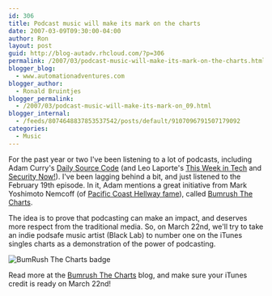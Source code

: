 ```yaml
---
id: 306
title: Podcast music will make its mark on the charts
date: 2007-03-09T09:30:00-04:00
author: Ron
layout: post
guid: http://blog-autadv.rhcloud.com/?p=306
permalink: /2007/03/podcast-music-will-make-its-mark-on-the-charts.html
blogger_blog:
  - www.automationadventures.com
blogger_author:
  - Ronald Bruintjes
blogger_permalink:
  - /2007/03/podcast-music-will-make-its-mark-on_09.html
blogger_internal:
  - /feeds/8074648837853537542/posts/default/9107096791507179092
categories:
  - Music
---
```

For the past year or two I've been listening to a lot of podcasts, including Adam Curry's [Daily Source Code](http://dailysourcecode.com/) (and Leo Laporte's [This Week in Tech](http://www.twit.tv/TWiT) and [Security Now!](http://www.twit.tv/SN)). I've been lagging behind a bit, and just listened to the February 19th episode. In it, Adam mentions a great initiative from Mark Yoshimoto Nemcoff (of [Pacific Coast Hellway fame](http://www.pacificcoasthellway.com/)), called [Bumrush The Charts](http://bumrushthecharts.blogspot.com/).

The idea is to prove that podcasting can make an impact, and deserves more respect from the traditional media. So, on March 22nd, we'll try to take an indie podsafe music artist (Black Lab) to number one on the iTunes singles charts as a demonstration of the power of podcasting.

![BumRush The Charts badge](http://www.financialaidpodcast.com/brtcbadge.gif)

Read more at the [Bumrush The Charts](http://bumrushthecharts.blogspot.com/) blog, and make sure your iTunes credit is ready on March 22nd!